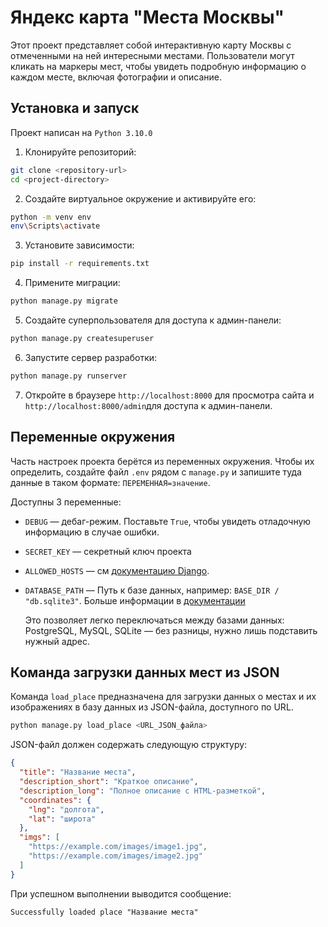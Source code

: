 # Яндекс карта "Места Москвы"

Этот проект представляет собой интерактивную карту Москвы с отмеченными на ней интересными местами. Пользователи могут кликать на маркеры мест, чтобы увидеть подробную информацию о каждом месте, включая фотографии и описание.

## Установка и запуск

Проект написан на `Python 3.10.0`

1. Клонируйте репозиторий:
```bash
git clone <repository-url>
cd <project-directory>
```

2. Создайте виртуальное окружение и активируйте его:
```bash
python -m venv env
env\Scripts\activate
```
3. Установите зависимости:
```bash
pip install -r requirements.txt
```

4. Примените миграции:
```bash
python manage.py migrate
```

5. Создайте суперпользователя для доступа к админ-панели:
```bash
python manage.py createsuperuser
```

6. Запустите сервер разработки:
```bash
python manage.py runserver
```

7. Откройте в браузере `http://localhost:8000` для просмотра сайта и `http://localhost:8000/admin`для доступа к админ-панели.

## Переменные окружения

Часть настроек проекта берётся из переменных окружения. Чтобы их определить, создайте файл `.env` рядом с `manage.py` и запишите туда данные в таком формате: `ПЕРЕМЕННАЯ=значение`.

Доступны 3 переменные:
- `DEBUG` — дебаг-режим. Поставьте `True`, чтобы увидеть отладочную информацию в случае ошибки.
- `SECRET_KEY` — секретный ключ проекта
- `ALLOWED_HOSTS` — см [документацию Django](https://docs.djangoproject.com/en/3.1/ref/settings/#allowed-hosts).
- `DATABASE_PATH` — Путь к базе данных, например: `BASE_DIR / "db.sqlite3"`. Больше информации в [документации](https://github.com/jacobian/dj-database-url)

    Это позволяет легко переключаться между базами данных: PostgreSQL, MySQL, SQLite — без разницы, нужно лишь подставить нужный адрес.

## Команда загрузки данных мест из JSON

Команда `load_place` предназначена для загрузки данных о местах и их изображениях в базу данных из JSON-файла, доступного по URL.

```bash
python manage.py load_place <URL_JSON_файла>
```

JSON-файл должен содержать следующую структуру:

```json
{
  "title": "Название места",
  "description_short": "Краткое описание",
  "description_long": "Полное описание с HTML-разметкой",
  "coordinates": {
    "lng": "долгота",
    "lat": "широта"
  },
  "imgs": [
    "https://example.com/images/image1.jpg",
    "https://example.com/images/image2.jpg"
  ]
}
```

При успешном выполнении выводится сообщение:
```text
Successfully loaded place "Название места"
```